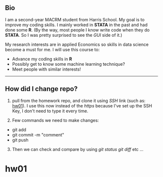 
## Bio

I am a second-year MACRM student from Harris School. My goal is to improve my coding skills. I mainly worked in **STATA** in the past and had done some **R**. (By the way, most people I know write code when they do **STATA**. So I was pretty surprised to see the *GUI* side of it.)

My research interests are in applied Economics so skills in data science become a must for me. I will use this course to:
* Advance my coding skills in **R**
* Possibly get to know some machine learning technique? 
* Meet people with similar interests!

***
## How did I change repo?
1. pull from the homework repo, and clone it using *SSH* link (such as: [hw01](git@github.com:Luorao/hw01.git)). I use this now instead of the *https* because I've set up the SSH Key, I don't need to type it every time.

2. Few commands we need to make changes:
+ git add
+ git commit -m "comment"
+ git push

3. Then we can check and compare by using *git status* *git diff* etc ...


# hw01
